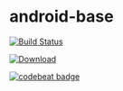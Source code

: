 # android-base

[![Build Status](https://travis-ci.org/pzhangleo/android-base.svg?branch=master)](https://travis-ci.org/pzhangleo/android-base)       


[ ![Download](https://api.bintray.com/packages/forhope33786/maven/android-base/images/download.svg) ](https://bintray.com/forhope33786/maven/android-base/_latestVersion)  


[![codebeat badge](https://codebeat.co/badges/04578728-9fee-4864-a533-a1fa309d698a)](https://codebeat.co/projects/github-com-pzhangleo-android-base-master)
